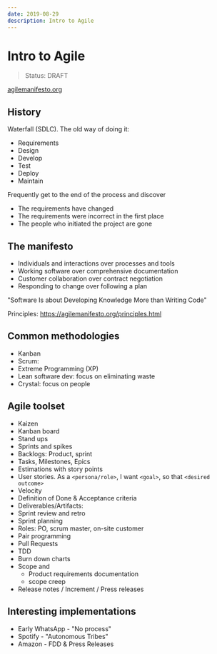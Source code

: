 ```yaml
---
date: 2019-08-29
description: Intro to Agile
---
```


# Intro to Agile

> Status: DRAFT

[agilemanifesto.org](https://agilemanifesto.org)

## History

Waterfall (SDLC). The old way of doing it:

- Requirements
- Design
- Develop
- Test
- Deploy
- Maintain

Frequently get to the end of the process and discover 

- The requirements have changed
- The requirements were incorrect in the first place
- The people who initiated the project are gone

## The manifesto

- Individuals and interactions over processes and tools
- Working software over comprehensive documentation
- Customer collaboration over contract negotiation
- Responding to change over following a plan

"Software Is about Developing Knowledge More than Writing Code"

Principles: https://agilemanifesto.org/principles.html

## Common methodologies


- Kanban
- Scrum: 
- Extreme Programming (XP)
- Lean software dev: focus on eliminating waste
- Crystal: focus on people


## Agile toolset

- Kaizen
- Kanban board
- Stand ups
- Sprints and spikes
- Backlogs: Product, sprint
- Tasks, Milestones, Epics
- Estimations with story points
- User stories. As a `<persona/role>`, I want `<goal>`, so that `<desired outcome>`
- Velocity
- Definition of Done & Acceptance criteria
- Deliverables/Artifacts: 
- Sprint review and retro
- Sprint planning
- Roles: PO, scrum master, on-site customer
- Pair programming
- Pull Requests 
- TDD
- Burn down charts
- Scope and 
  - Product requirements documentation
  - scope creep
- Release notes / Increment / Press releases


## Interesting implementations

- Early WhatsApp - "No process"
- Spotify - "Autonomous Tribes"
- Amazon - FDD & Press Releases
